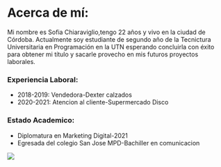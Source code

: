 
# Acerca de mí:

Mi nombre es Sofia Chiaraviglio,tengo 22 años y vivo en la ciudad de Córdoba.
Actualmente soy estudiante de segundo año de la Tecnictura Universitaria en Programación en la UTN esperando concluirla con éxito para obtener mi título y sacarle provecho en mis futuros proyectos laborales.

### Experiencia Laboral:

* 2018-2019: Vendedora-Dexter calzados 
* 2020-2021: Atencion al cliente-Supermercado Disco

### Estado Academico:

* Diplomatura en Marketing Digital-2021
* Egresada del colegio San Jose MPD-Bachiller en comunicacion



![](https://www.ficde.org/wp-content/uploads/2020/07/logotipo-ficde-02-1.png)
